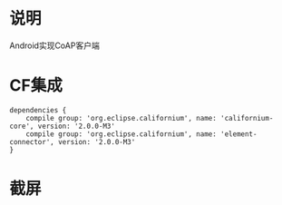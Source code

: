 # 说明
Android实现CoAP客户端

# CF集成
```
dependencies {
    compile group: 'org.eclipse.californium', name: 'californium-core', version: '2.0.0-M3'
    compile group: 'org.eclipse.californium', name: 'element-connector', version: '2.0.0-M3'
}
```

# 截屏
